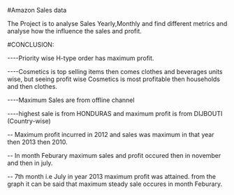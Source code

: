 #Amazon Sales data

The Project is to analyse Sales Yearly,Monthly and find different metrics and analyse how the influence the sales and profit.

#CONCLUSION:

----Priority wise H-type order has maximum profit.

----Cosmetics is top selling items then comes clothes and beverages units wise, but seeing profit wise Cosmetics is most profitable then households and then clothes.

----Maximum Sales are from offline channel

----highest sale is from HONDURAS and maximum profit is from DIJBOUTI (Country-wise)


-- Maximum profit incurred in 2012 and sales was maximum in that year then 2013 then 2010. 

-- In month Feburary maximum sales and profit occured then in november and then in july. 

-- 7th month i.e July  in year 2013 maximum profit was attained. from the graph it can be said that maximum steady sale occures in month Feburary.

